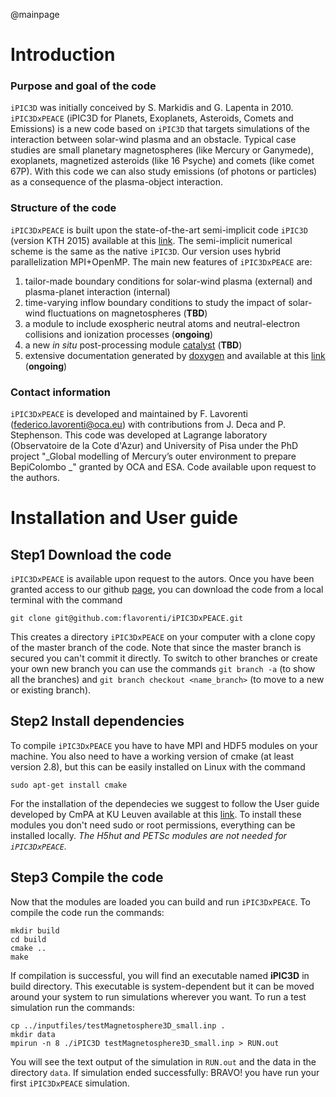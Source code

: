 @mainpage

# Introduction

### Purpose and goal of the code 
`iPIC3D` was initially conceived by S. Markidis and G. Lapenta in 2010. 
`iPIC3DxPEACE` (iPIC3D for Planets, Exoplanets, Asteroids, Comets and Emissions) is a new code based on `iPIC3D` that targets simulations of the interaction between solar-wind plasma and an obstacle.
Typical case studies are small planetary magnetospheres (like Mercury or Ganymede), exoplanets, magnetized asteroids (like 16 Psyche) and comets (like comet 67P). With this code we can also study emissions (of photons or particles) as a consequence of the plasma-object interaction.

### Structure of the code
`iPIC3DxPEACE` is built upon the state-of-the-art semi-implicit code `iPIC3D` (version KTH 2015) available at this [link](https://github.com/KTH-HPC/iPIC3D).
The semi-implicit numerical scheme is the same as the native `iPIC3D`. Our version uses hybrid parallelization MPI+OpenMP.
The main new features of `iPIC3DxPEACE` are:
1. tailor-made boundary conditions for solar-wind plasma (external) and plasma-planet interaction (internal)
2. time-varying inflow boundary conditions to study the impact of solar-wind fluctuations on magnetospheres (**TBD**)
3. a module to include exospheric neutral atoms and neutral-electron collisions and ionization processes (**ongoing**)
4. a new _in situ_ post-processing module [catalyst](https://www.paraview.org/in-situ/) (**TBD**)
5. extensive documentation generated by [doxygen](https://doxygen.nl) and available at this [link](https://flavorenti.github.io) (**ongoing**)

### Contact information
`iPIC3DxPEACE` is developed and maintained by F. Lavorenti (federico.lavorenti@oca.eu) with contributions from J. Deca and P. Stephenson.
This code was developed at Lagrange laboratory (Observatoire de la Cote d'Azur) and University of Pisa under the PhD project "_Global modelling of Mercury’s outer environment to prepare BepiColombo _" granted by OCA and ESA.
Code available upon request to the authors.

# Installation and User guide

## **Step1** Download the code
`iPIC3DxPEACE` is available upon request to the autors. 
Once you have been granted access to our github [page](https://github.com/flavorenti/iPIC3DxPEACE), you can download the code from a local terminal with the command
```
git clone git@github.com:flavorenti/iPIC3DxPEACE.git
```
This creates a directory `iPIC3DxPEACE` on your computer with a clone copy of the master branch of the code.
Note that since the master branch is secured you can't commit it directly. 
To switch to other branches or create your own new branch you can use the commands `git branch -a` (to show all the branches) and `git branch checkout <name_branch>` (to move to a new or existing branch).

## **Step2** Install dependencies

To compile `iPIC3DxPEACE` you have to have MPI and HDF5 modules on your machine. 
You also need to have a working version of cmake (at least version 2.8), but this can be easily installed on Linux with the command
```
sudo apt-get install cmake
```
For the installation of the dependecies we suggest to follow the User guide developed by CmPA at KU Leuven available at this [link](https://github.com/CmPA/iPic3D/wiki/Quick-User's-Guide). 
To install these modules you don't need sudo or root permissions, everything can be installed locally.
_The H5hut and PETSc modules are not needed for `iPIC3DxPEACE`._

## **Step3** Compile the code

Now that the modules are loaded you can build and run `iPIC3DxPEACE`.
To compile the code run the commands:
```
mkdir build 
cd build 
cmake ..
make
```
If compilation is successful, you will find an executable named **iPIC3D** in build directory. 
This executable is system-dependent but it can be moved around your system to run simulations wherever you want.
To run a test simulation run the commands:
```
cp ../inputfiles/testMagnetosphere3D_small.inp .
mkdir data
mpirun -n 8 ./iPIC3D testMagnetosphere3D_small.inp > RUN.out
```
You will see the text output of the simulation in `RUN.out` and the data in the directory `data`.
If simulation ended successfully: BRAVO! you have run your first `iPIC3DxPEACE` simulation.
